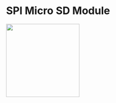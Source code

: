 # SPI Micro SD Module
<a><img src="https://m.media-amazon.com/images/I/61CM7AI-HoL._AC_SY355_.jpg" height="200" width="200"></a>
